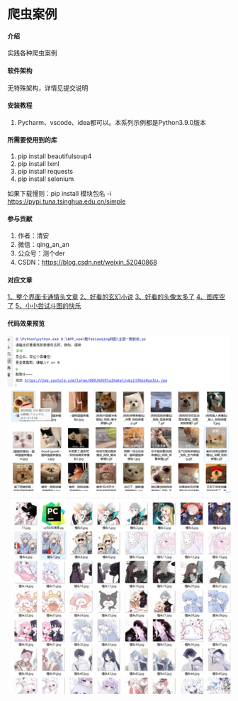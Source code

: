 # 爬虫案例

#### 介绍
实践各种爬虫案例

#### 软件架构
无特殊架构，详情见提交说明


#### 安装教程

1.  Pycharm、vscode、idea都可以。本系列示例都是Python3.9.0版本

#### 所需要使用到的库

1.  pip install beautifulsoup4
2.  pip install lxml
3.  pip install requests
4.  pip install selenium

如果下载慢则：pip install 模块包名 -i https://pypi.tuna.tsinghua.edu.cn/simple

#### 参与贡献

1.  作者：清安
2.  微信：qing_an_an
3.  公众号：测个der
4.  CSDN：https://blog.csdn.net/weixin_52040868

#### 对应文章

[1、整个界面卡通情头文章](https://mp.weixin.qq.com/s?__biz=MzkwODI1OTYwMg==&mid=2247486306&idx=1&sn=5faa50a331f70591adddbc8cc2fa41c0&chksm=c0cdf31ff7ba7a094cdfc40dfe47f49182b96a67946de987cf40454efa57576d5c7399e67b12#rd)
[2、好看的玄幻小说](https://mp.weixin.qq.com/s?__biz=MzkwODI1OTYwMg==&mid=2247486064&idx=1&sn=9f7a75e319ff4380ca1da279b8f49f50&chksm=c0cdf20df7ba7b1bee7dc65c8f92c6a235f666cf41c560852fe0839cad64f533ebc0793c19a6#rd)
[3、好看的头像太多了](https://mp.weixin.qq.com/s?__biz=MzkwODI1OTYwMg==&mid=2247486046&idx=1&sn=7c0c4ac6dbfe5752d88ad5cfa667707e&chksm=c0cdf223f7ba7b352f9ad32903e2f90e76c1877381434462b4706b67f8c6347ebb5114116b93#rd)
[4、图库空了](https://mp.weixin.qq.com/s?__biz=MzkwODI1OTYwMg==&mid=2247486034&idx=1&sn=32ed49d140d906291a02564df8dea0bc&chksm=c0cdf22ff7ba7b39bf8a2b5d7bd28757bf53e6757dad5b76dae4677a381103a5c72e6b679057#rd)
[5、小小尝试斗图的快乐](https://mp.weixin.qq.com/s?__biz=MzkwODI1OTYwMg==&mid=2247486018&idx=1&sn=92947517a5ee80c39fcad94f84931b19&chksm=c0cdf23ff7ba7b290175dcbe12a6bd280aaebfb3e8f2a770b956e077ba378bfa279e78a1b1b2#rd)

#### 代码效果预览
![斗图](%E6%96%97%E5%9B%BE/image.png)
![壁纸](%E6%96%97%E5%9B%BE/1676362135588.jpg)
![情头预览](%E5%A4%B4%E5%83%8F/image.png)
